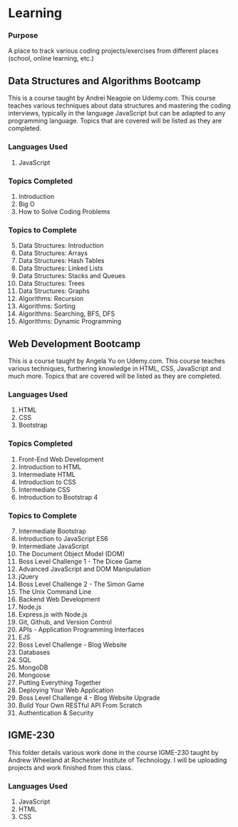 # Learning

### Purpose
A place to track various coding projects/exercises from different places (school, online learning, etc.)

## Data Structures and Algorithms Bootcamp
This is a course taught by Andrei Neagoie on Udemy.com. This course teaches various techniques about data structures and mastering the coding interviews, typically in the language JavaScript but can be adapted to any programming language. Topics that are covered will be listed as they are completed.

### Languages Used
1. JavaScript

### Topics Completed
1. Introduction
3. Big O
4. How to Solve Coding Problems

### Topics to Complete
5.  Data Structures: Introduction
6.  Data Structures: Arrays
7.  Data Structures: Hash Tables
8.  Data Structures: Linked Lists
9.  Data Structures: Stacks and Queues
10. Data Structures: Trees
11. Data Structures: Graphs
12. Algorithms: Recursion
13. Algorithms: Sorting
14. Algorithms: Searching, BFS, DFS
15. Algorithms: Dynamic Programming

## Web Development Bootcamp
This is a course taught by Angela Yu on Udemy.com. This course teaches various techniques, furthering knowledge in HTML, CSS, JavaScript and much more. Topics that are covered will be listed as they are completed.

### Languages Used
1. HTML
2. CSS
3. Bootstrap

### Topics Completed
1. Front-End Web Development
2. Introduction to HTML
3. Intermediate HTML
4. Introduction to CSS
5. Intermediate CSS
6. Introduction to Bootstrap 4

### Topics to Complete
7.  Intermediate Bootstrap
8.  Introduction to JavaScript ES6
9.  Intermediate JavaScript
10. The Document Object Model (DOM)
11. Boss Level Challenge 1 - The Dicee Game
12. Advanced JavaScript and DOM Manipulation
13. jQuery
14. Boss Level Challenge 2 - The Simon Game
15. The Unix Command Line
16. Backend Web Development
17. Node.js
18. Express.js with Node.js
19. Git, Github, and Version Control
20. APIs - Application Programming Interfaces
21. EJS
22. Boss Level Challenge - Blog Website
23. Databases
24. SQL
25. MongoDB
26. Mongoose
27. Putting Everything Together
28. Deploying Your Web Application
29. Boss Level Challenge 4 - Blog Website Upgrade
30. Build Your Own RESTful API From Scratch
31. Authentication & Security

## IGME-230
This folder details various work done in the course IGME-230 taught by Andrew Wheeland at Rochester Institute of Technology. I will be uploading projects and work finished from this class.

### Languages Used
1. JavaScript
2. HTML
3. CSS
